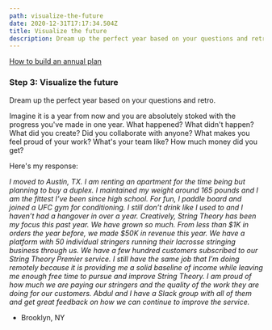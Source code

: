 ```yaml
---
path: visualize-the-future
date: 2020-12-31T17:17:34.504Z
title: Visualize the future
description: Dream up the perfect year based on your questions and retro...
---
```

[How to build an annual plan](https://jeffcannon.dev/blog/how-to-build-an-annual-plan/)

### Step 3: Visualize the future

Dream up the perfect year based on your questions and retro.

Imagine it is a year from now and you are absolutely stoked with the progress you've made in one year. What happened? What didn't happen? What did you create? Did you collaborate with anyone? What makes you feel proud of your work? What's your team like? How much money did you get?

Here's my response:

*I moved to Austin, TX. I am renting an apartment for the time being but planning to buy a duplex. I maintained my weight around 165 pounds and I am the fittest I’ve been since high school. For fun, I paddle board and joined a UFC gym for conditioning. I still don’t drink like I used to and I haven’t had a hangover in over a year. Creatively, String Theory has been my focus this past year. We have grown so much. From less than $1K in orders the year before, we made $50K in revenue this year. We have a platform with 50 individual stringers running their lacrosse stringing business through us. We have a few hundred customers subscribed to our String Theory Premier service. I still have the same job that I’m doing remotely because it is providing me a solid baseline of income while leaving me enough free time to pursue and improve String Theory. I am proud of how much we are paying our stringers and the quality of the work they are doing for our customers. Abdul and I have a Slack group with all of them and get great feedback on how we can continue to improve the service.*

- Brooklyn, NY